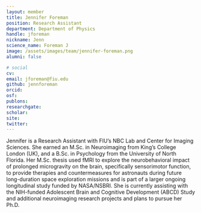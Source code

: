 ```yaml
---
layout: member
title: Jennifer Foreman
position: Research Assistant
department: Department of Physics
handle: jforeman
nickname: Jenn
science_name: Foreman J
image: /assets/images/team/jennifer-foreman.png
alumni: false

# social
cv:
email: jforeman@fiu.edu
github: jennforeman
orcid:
osf:
publons:
researchgate:
scholar:
site:
twitter:
---
```

Jennifer is a Research Assistant with FIU’s NBC Lab and Center for Imaging Sciences. She earned an M.Sc. in Neuroimaging from King’s College London (UK), and a B.Sc. in Psychology from the University of North Florida. Her M.Sc. thesis used fMRI to explore the neurobehavioral impact of prolonged microgravity on the brain, specifically sensorimotor function, to provide therapies and countermeasures for astronauts during future long-duration space exploration missions and is part of a larger ongoing longitudinal study funded by NASA/NSBRI. She is currently assisting with the NIH-funded Adolescent Brain and Cognitive Development (ABCD) Study and additional neuroimaging research projects and plans to pursue her Ph.D.
